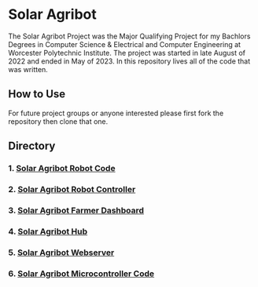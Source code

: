 # Solar Agribot 

The Solar Agribot Project was the Major Qualifying Project for my Bachlors Degrees in Computer Science & Electrical and Computer Engineering at Worcester Polytechnic Institute. The project was started in late August of 2022 and ended in May of 2023. 
In this repository lives all of the code that was written. 

## How to Use
For future project groups or anyone interested please first fork the repository then clone that one.




## Directory

### 1. [Solar Agribot Robot Code](./robot_code/README.md)
### 2. [Solar Agribot Robot Controller](./robot_controller/README.md)
### 3. [Solar Agribot Farmer Dashboard](./farmer_dashboard/README.md)
### 4. [Solar Agribot Hub](./hub/README.md)
### 5. [Solar Agribot Webserver](./webserver/README.md)
### 6. [Solar Agribot Microcontroller Code](./microcontroller_code/README.md)